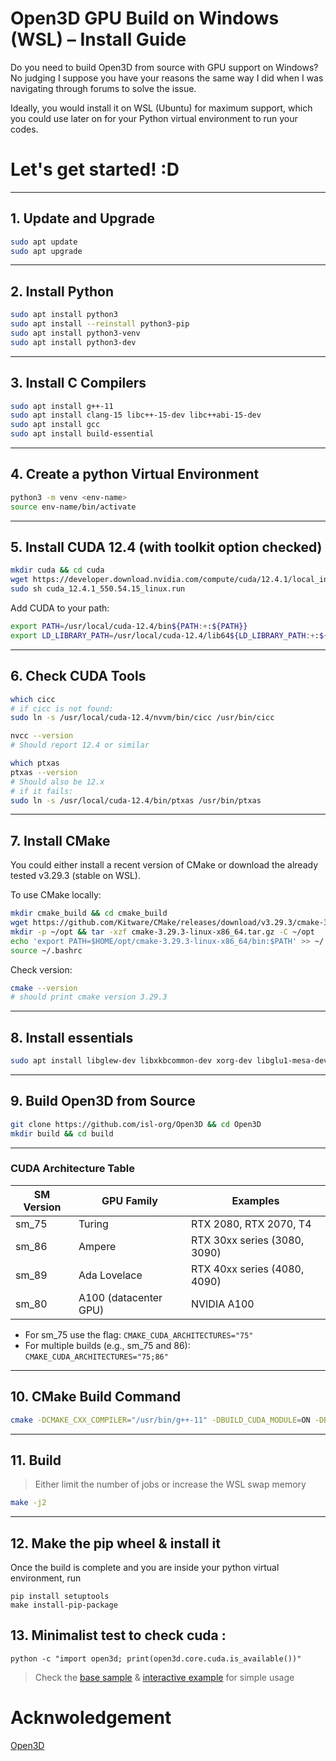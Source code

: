 # Open3D GPU Build on Windows (WSL) – Install Guide

Do you need to build Open3D from source with GPU support on Windows? No judging I suppose you have your reasons the same way I did when I was navigating through forums to solve the issue.

Ideally, you would install it on WSL (Ubuntu) for maximum support, which you could use later on for your Python virtual environment to run your codes.

# Let's get started! :D

---

## 1. Update and Upgrade

```bash
sudo apt update
sudo apt upgrade
```

---

## 2. Install Python

```bash
sudo apt install python3
sudo apt install --reinstall python3-pip
sudo apt install python3-venv
sudo apt install python3-dev
```
---


## 3. Install C Compilers

```bash
sudo apt install g++-11
sudo apt install clang-15 libc++-15-dev libc++abi-15-dev
sudo apt install gcc
sudo apt install build-essential
```

---

## 4. Create a python Virtual Environment

```bash
python3 -m venv <env-name>
source env-name/bin/activate
```
---

## 5. Install CUDA 12.4 (with toolkit option checked)

```bash
mkdir cuda && cd cuda
wget https://developer.download.nvidia.com/compute/cuda/12.4.1/local_installers/cuda_12.4.1_550.54.15_linux.run
sudo sh cuda_12.4.1_550.54.15_linux.run
```

Add CUDA to your path:

```bash
export PATH=/usr/local/cuda-12.4/bin${PATH:+:${PATH}}
export LD_LIBRARY_PATH=/usr/local/cuda-12.4/lib64${LD_LIBRARY_PATH:+:${LD_LIBRARY_PATH}}
```

---

## 6. Check CUDA Tools

```bash
which cicc
# if cicc is not found:
sudo ln -s /usr/local/cuda-12.4/nvvm/bin/cicc /usr/bin/cicc

nvcc --version
# Should report 12.4 or similar

which ptxas
ptxas --version
# Should also be 12.x
# if it fails:
sudo ln -s /usr/local/cuda-12.4/bin/ptxas /usr/bin/ptxas
```

---

## 7. Install CMake

You could either install a recent version of CMake or download the already tested v3.29.3 (stable on WSL).

To use CMake locally:

```bash
mkdir cmake_build && cd cmake_build
wget https://github.com/Kitware/CMake/releases/download/v3.29.3/cmake-3.29.3-linux-x86_64.tar.gz
mkdir -p ~/opt && tar -xzf cmake-3.29.3-linux-x86_64.tar.gz -C ~/opt
echo 'export PATH=$HOME/opt/cmake-3.29.3-linux-x86_64/bin:$PATH' >> ~/.bashrc
source ~/.bashrc
```

Check version:

```bash
cmake --version
# should print cmake version 3.29.3
```

---

## 8. Install essentials

```bash
sudo apt install libglew-dev libxkbcommon-dev xorg-dev libglu1-mesa-dev libwayland-dev

```

---

## 9. Build Open3D from Source

```bash
git clone https://github.com/isl-org/Open3D && cd Open3D
mkdir build && cd build
```

---

### CUDA Architecture Table

| SM Version | GPU Family      | Examples                        |
|------------|----------------|---------------------------------|
| sm_75      | Turing         | RTX 2080, RTX 2070, T4          |
| sm_86      | Ampere         | RTX 30xx series (3080, 3090)    |
| sm_89      | Ada Lovelace   | RTX 40xx series (4080, 4090)    |
| sm_80      | A100 (datacenter GPU) | NVIDIA A100           |

- For sm_75 use the flag: `CMAKE_CUDA_ARCHITECTURES="75"`
- For multiple builds (e.g., sm_75 and 86): `CMAKE_CUDA_ARCHITECTURES="75;86"`

---


## 10. CMake Build Command

```bash
cmake -DCMAKE_CXX_COMPILER="/usr/bin/g++-11" -DBUILD_CUDA_MODULE=ON -DBUILD_PYTHON_MODULE=ON -DPYTHON_EXECUTABLE=$(which python) -D CUDA_TOOLKIT_ROOT_DIR="/usr/local/cuda-12.4" -DCMAKE_INSTALL_PREFIX=~/open3d_install -D CUDA_TOOLKIT_ROOT_DIR="/usr/local/cuda-12.4" -D CMAKE_CUDA_ARCHITECTURES="86;89" -DBUILD_GUI=ON -DCMAKE_CUDA_COMPILER=/usr/local/cuda-12.4/bin/nvcc ..
```

---

## 11. Build

> Either limit the number of jobs or increase the WSL swap memory

```bash
make -j2
```
---

## 12. Make the pip wheel & install it
Once the build is complete and you are inside your python virtual environment, run 
```
pip install setuptools
make install-pip-package
```
## 13. Minimalist test to check cuda :
```
python -c "import open3d; print(open3d.core.cuda.is_available())"
```

 > Check the [base sample](/test.py) & [interactive example](/interactive_visualization.py) for simple usage

# Acknwoledgement
[Open3D](https://github.com/isl-org/Open3D)